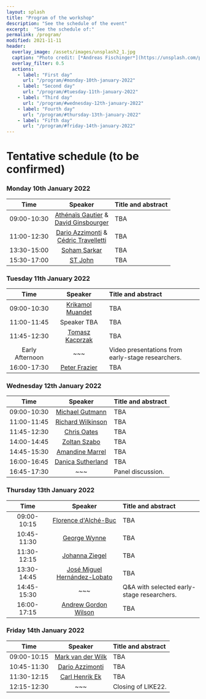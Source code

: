 ```yaml
---
layout: splash
title: "Program of the workshop"
description: "See the schedule of the event"
excerpt:  "See the schedule of:"
permalink: /program/
modified: 2021-11-11
header:
  overlay_image: /assets/images/unsplash2_1.jpg
  caption: "Photo credit: [*Andreas Fischinger*](https://unsplash.com/photos/xosBoKRT0qE)"
  overlay_filter: 0.5
  actions:
    - label: "First day"
      url: "/program/#monday-10th-january-2022"
    - label: "Second day"
      url: "/program/#tuesday-11th-january-2022"
    - label: "Third day"
      url: "/program/#wednesday-12th-january-2022"
    - label: "Fourth day"
      url: "/program/#thursday-13th-january-2022"
    - label: "Fifth day"
      url: "/program/#friday-14th-january-2022"
---
```


# Tentative schedule (to be confirmed)

### Monday 10th January 2022

| &nbsp;&nbsp;&nbsp;&nbsp;&nbsp;&nbsp;Time&nbsp;&nbsp;&nbsp;&nbsp;&nbsp;&nbsp; | &nbsp;&nbsp;&nbsp;&nbsp;&nbsp;&nbsp;Speaker&nbsp;&nbsp;&nbsp;&nbsp;&nbsp;&nbsp; | Title and abstract |  
|:-----------:|:-------------:|:-------------------|  
| 09:00-10:30 | [Athénaïs Gautier](https://athenaisgautier.github.io/) &<br />[David Ginsbourger](http://www.ginsbourger.ch/) | TBA |  
| 11:00-12:30 | [Dario Azzimonti](https://sites.google.com/view/darioazzimonti/home) &<br />[Cédric Travelletti](https://scholar.google.com/citations?user=zvkbeqYAAAAJ) | TBA |   
| 13:30-15:00 | [Soham Sarkar](https://sites.google.com/view/sohamsarkar) | TBA |  
| 15:30-17:00 | [ST John](http://www.infinitecuriosity.org/about/) | TBA |  


### Tuesday 11th January 2022
  
| &nbsp;&nbsp;&nbsp;&nbsp;&nbsp;&nbsp;Time&nbsp;&nbsp;&nbsp;&nbsp;&nbsp;&nbsp; | &nbsp;&nbsp;&nbsp;&nbsp;&nbsp;&nbsp;Speaker&nbsp;&nbsp;&nbsp;&nbsp;&nbsp;&nbsp; | Title and abstract |  
|:-----------:|:-------------:|:-------------------|  
| 09:00-10:30 | [Krikamol Muandet](http://www.krikamol.org/) | TBA |  
| 11:00-11:45 | Speaker TBA | TBA |   
| 11:45-12:30 | [Tomasz Kacprzak](http://tomaszkacprzak.github.io/) | TBA |  
| Early Afternoon | ~~~ | Video presentations from early-stage researchers. | 
| 16:00-17:30 | [Peter Frazier](https://people.orie.cornell.edu/pfrazier/) | TBA |  


### Wednesday 12th January 2022 

| &nbsp;&nbsp;&nbsp;&nbsp;&nbsp;&nbsp;Time&nbsp;&nbsp;&nbsp;&nbsp;&nbsp;&nbsp; | &nbsp;&nbsp;&nbsp;&nbsp;&nbsp;&nbsp;Speaker&nbsp;&nbsp;&nbsp;&nbsp;&nbsp;&nbsp; | Title and abstract |  
|:-----------:|:-------------:|:-------------------|  
| 09:00-10:30 | [Michael Gutmann](https://michaelgutmann.github.io/) | TBA |  
| 11:00-11:45 | [Richard Wilkinson](https://rich-d-wilkinson.github.io/) | TBA |   
| 11:45-12:30 | [Chris Oates](http://oates.work/) | TBA |  
| 14:00-14:45 | [Zoltan Szabo](https://www.lse.ac.uk/Statistics/People/Professor-Zoltan-Szabo) | TBA |
| 14:45-15:30 | [Amandine Marrel](https://scholar.google.com/citations?user=fYND7JQAAAAJ&hl=en)  | TBA | 
| 16:00-16:45 | [Danica Sutherland](https://djsutherland.ml/) | TBA |  
| 16:45-17:30 | ~~~ | Panel discussion. |  

### Thursday 13th January 2022  

| &nbsp;&nbsp;&nbsp;&nbsp;&nbsp;&nbsp;Time&nbsp;&nbsp;&nbsp;&nbsp;&nbsp;&nbsp; | &nbsp;&nbsp;&nbsp;&nbsp;&nbsp;&nbsp;Speaker&nbsp;&nbsp;&nbsp;&nbsp;&nbsp;&nbsp;  | Title and abstract |  
|:-----------:|:-------------:|:-------------------|  
| 09:00-10:15 | [Florence d'Alché-Buc](https://perso.telecom-paristech.fr/fdalche/) | TBA |  
| 10:45-11:30 | [George Wynne](https://georgewynne.github.io/) | TBA |   
| 11:30-12:15 | [Johanna Ziegel](https://www.imsv.unibe.ch/about_us/staff/prof_dr_ziegel_johanna_f/index_eng.html) | TBA |  
| 13:30-14:45 | [José Miguel Hernández-Lobato](https://jmhl.org/) | TBA |
| 14:45-15:30 | ~~~ | Q&A with selected early-stage researchers. | 
| 16:00-17:15 | [Andrew Gordon Wilson](https://cims.nyu.edu/~andrewgw/) | TBA |  


### Friday 14th January 2022  

| &nbsp;&nbsp;&nbsp;&nbsp;&nbsp;&nbsp;Time&nbsp;&nbsp;&nbsp;&nbsp;&nbsp;&nbsp; | &nbsp;&nbsp;&nbsp;&nbsp;&nbsp;&nbsp;Speaker&nbsp;&nbsp;&nbsp;&nbsp;&nbsp;&nbsp; | Title and abstract |  
|:-----------:|:-------------:|:-------------------|  
| 09:00-10:15 | [Mark van der Wilk](https://mvdw.uk/) | TBA |  
| 10:45-11:30 | [Dario Azzimonti](https://sites.google.com/view/darioazzimonti/home) | TBA |   
| 11:30-12:15 | [Carl Henrik Ek](http://carlhenrik.com/) | TBA |  
| 12:15-12:30 | ~~~ | Closing of LIKE22. |  


